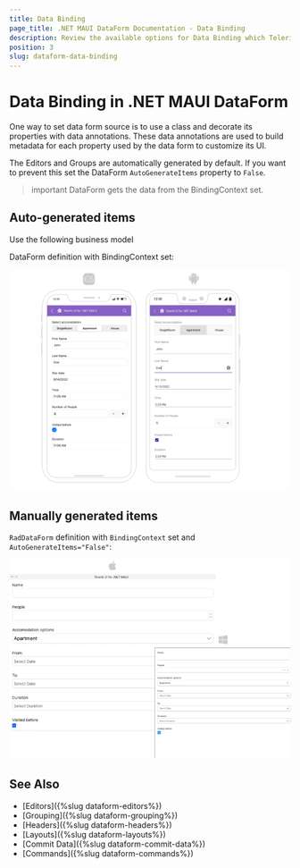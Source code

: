 ```yaml
---
title: Data Binding
page_title: .NET MAUI DataForm Documentation - Data Binding
description: Review the available options for Data Binding which Telerik UI for .NET MAUI DataForm control provides.
position: 3
slug: dataform-data-binding
---
```


# Data Binding in .NET MAUI DataForm

One way to set data form source is to use a class and decorate its properties with data annotations. These data annotations are used to build metadata for each property used by the data form to customize its UI.

The Editors and Groups are automatically generated by default. If you want to prevent this set the DataForm `AutoGenerateItems` property to `False`.

>important DataForm gets the data from the BindingContext set. 

## Auto-generated items

Use the following business model

<snippet id='dataform-gettingstarted-model'/>

DataForm definition with BindingContext set:

<snippet id='dataform-gettingstarted-xaml'/>

![DataForm auto generated editors](images/dataform-editors-auto-generated.png)

## Manually generated items

<snippet id='dataform-editors-model'/>

`RadDataForm` definition with `BindingContext` set and `AutoGenerateItems="False"`:

<snippet id='dataform-editors'/>

![DataForm Manually added editors](images/dataform-editors-desktop.png)

## See Also

- [Editors]({%slug dataform-editors%})
- [Grouping]({%slug dataform-grouping%})
- [Headers]({%slug dataform-headers%})
- [Layouts]({%slug dataform-layouts%})
- [Commit Data]({%slug dataform-commit-data%})
- [Commands]({%slug dataform-commands%})